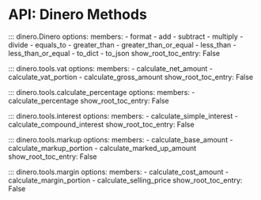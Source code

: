 # API: Dinero Methods

::: dinero.Dinero
    options:
        members:
            - format
            - add
            - subtract
            - multiply
            - divide
            - equals_to
            - greater_than
            - greater_than_or_equal
            - less_than
            - less_than_or_equal
            - to_dict
            - to_json
        show_root_toc_entry: False

::: dinero.tools.vat
    options:
        members:
            - calculate_net_amount
            - calculate_vat_portion
            - calculate_gross_amount
        show_root_toc_entry: False

::: dinero.tools.calculate_percentage
    options:
        members:
            - calculate_percentage
        show_root_toc_entry: False

::: dinero.tools.interest
    options:
        members:
            - calculate_simple_interest
            - calculate_compound_interest
        show_root_toc_entry: False

::: dinero.tools.markup
    options:
        members:
            - calculate_base_amount
            - calculate_markup_portion
            - calculate_marked_up_amount
        show_root_toc_entry: False

::: dinero.tools.margin
    options:
        members:
            - calculate_cost_amount
            - calculate_margin_portion
            - calculate_selling_price
        show_root_toc_entry: False
